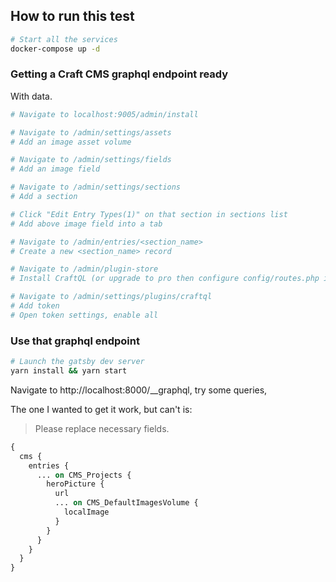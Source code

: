 ## How to run this test

```bash
# Start all the services
docker-compose up -d
```

### Getting a Craft CMS graphql endpoint ready

With data.

```bash
# Navigate to localhost:9005/admin/install

# Navigate to /admin/settings/assets
# Add an image asset volume

# Navigate to /admin/settings/fields
# Add an image field

# Navigate to /admin/settings/sections
# Add a section

# Click "Edit Entry Types(1)" on that section in sections list
# Add above image field into a tab

# Navigate to /admin/entries/<section_name>
# Create a new <section_name> record

# Navigate to /admin/plugin-store
# Install CraftQL (or upgrade to pro then configure config/routes.php inside docker container)

# Navigate to /admin/settings/plugins/craftql
# Add token
# Open token settings, enable all
```

### Use that graphql endpoint

```bash
# Launch the gatsby dev server
yarn install && yarn start
```

Navigate to http://localhost:8000/__graphql, try some queries, 

The one I wanted to get it work, but can't is:

> Please replace necessary fields.

```graphql
{
  cms {
    entries {
      ... on CMS_Projects {
        heroPicture {
          url
          ... on CMS_DefaultImagesVolume {
            localImage
          }
        }
      }
    }
  }
}
```
